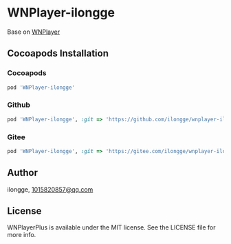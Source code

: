 # WNPlayer-ilongge


Base on [WNPlayer](https://github.com/zhengwenming/WNPlayer.git)

## Cocoapods Installation

### Cocoapods

```ruby
pod 'WNPlayer-ilongge'
```

### Github

```ruby
pod 'WNPlayer-ilongge', :git => 'https://github.com/ilongge/wnplayer-ilongge.git'
```
### Gitee

```ruby
pod 'WNPlayer-ilongge', :git => 'https://gitee.com/ilongge/wnplayer-ilongge.git'
```

## Author

ilongge, 1015820857@qq.com

## License

WNPlayerPlus is available under the MIT license. See the LICENSE file for more info.
